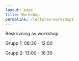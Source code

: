 ```yaml
---
layout: page
title: Workshop
permalink: /lectures/workshop1
---
```


Beskrivning av workshop

Grupp 1: 08:30 - 12:00

Grupp 2: 13:00 - 16:30